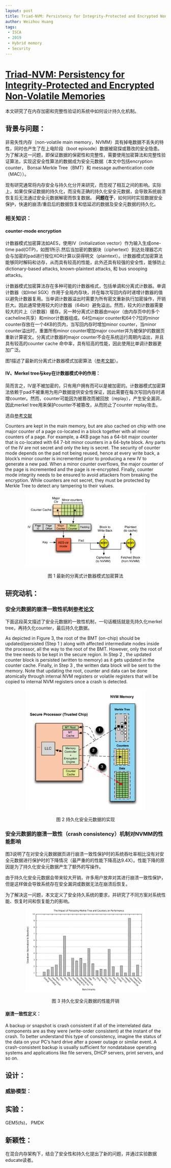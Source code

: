 ```yaml
---
layout: post
title: Triad-NVM: Persistency for Integrity-Protected and Encrypted Non-Volatile Memories
author: Weizhou Huang
tags:
 - ISCA
 - 2019
 - Hybrid memory
 - Security
---
```


# [Triad-NVM: Persistency for Integrity-Protected and Encrypted Non-Volatile Memories](https://ieeexplore.ieee.org/stamp/stamp.jsp?tp=&arnumber=8980320)

本文研究了在内存加密和完整性验证的系统中如何设计持久化机制。

## 背景与问题：

非易失性内存（non-volatile main memory，NVMM）具有掉电数据不丢失的特性，同时也产生了在上电阶段（boot episode）数据被窥探或篡改的安全隐患。为了解决这一问题，即保证数据的保密性和完整性，需要使用加密算法和完整性验证算法，实现这安全性算法的数据成为安全元数据（本文中包括encryption counter， Bonsai Merkle Tree（BMT）和 message
authentication code（MAC））。

现有研究通常将内存安全与持久化分开来研究，而忽视了相互之间的影响。实际上，如果仅保证数据的持久化，而没有正确的持久化安全元数据，会导致系统崩溃恢复后无法通过安全元数据解密而恢复数据。
**问题在于**，如何同时实现数据安全保护，快速的崩溃/重启后的数据恢复和低延迟的数据及安全元数据的持久化。

### 相关知识：
#### counter-mode encryption

计数器模式加密算法如AES，使用IV（initialization vector）作为输入生成one-time pad(OTP)，如图1所示.然后当加密的数据块（ciphertext）到达处理器芯片会与加密的pad进行按位XOR计算以获得明文（plaintext）。计数器模式加密算法能够同时解码和访存，从而具有较高的性能，此外还具有较强的安全性，能够防止dictionary-based attacks, known-plaintext attacks, 和 bus snooping attacks。                                                   

计数器模式加密算法存在多种可能的计数器格式，包括单调和分离式计数器。单调计数器（如Intel SGX）作用于全局内存块，并在每次写回内存时递增计数器的值以避免计数器复用。当单调计数器溢出时需要为所有密文重新执行加密操作，开销巨大。因此通常使用较大的计数器（64bit）避免溢出。然而，较大的计数器需要较大的片上（计数器）缓存。另一种分离式计数器由major（由内存页中的多个cacheline共享）和minor计数器组成。64位major counter和64个7位的minor counter存放在一个4KB的页内，当写回内存时增加minor counter，当minor counter溢出时，重置所有minor counter增加major counter并为被保护的数据页重新计算密文。分离式计数器的major counter不会在系统运行周期内溢出，并且具有较高的counter cache 命中率，具有较高的性能，因此使用比单调计数器更加广泛。

图1描述了最新的分离式计数器模式加密算法（[参考文献](https://www.labs.hpe.com/techreports/2015/HPL-2015-71R1.pdf)）。




#### IV、Merkel tree与key在计数器模式中的作用：

简而言之，IV是不被加密的，只有用户拥有而可以是被加密的。计数器模式加密算法依赖于pad不被重用为用户数据提供安全性保证，因此需要在每次写回内存时递增counter。然而，counter可能因为被篡改而被回放（replay），产生安全漏洞，因此merkel tree用来保护counter不被篡改，从而防止了counter replay攻击。

选自[参考文献](https://www.labs.hpe.com/techreports/2015/HPL-2015-71R1.pdf)

Counters are kept in the main memory, but are also
cached on chip with one major counter of a page co-located
in a block together with all minor counters of a page. For example, a 4KB page has a 64-bit major counter that is
co-located with 64 7-bit minor counters in a 64-byte block.
Any parts of the IV are not secret and only the key is secret.
The security of counter mode depends on the pad not being
reused, hence at every write back, a block’s minor counter is
incremented prior to producing a new IV to generate a new
pad. When a minor counter overflows, the major counter of
the page is incremented and the page is re-encrypted.
Finally, counter mode integrity needs to be ensured to avoid
attackers from breaking the encryption. While counters are
not secret, they must be protected by Merkle Tree to detect
any tampering to their values.


<center>

<img src="../images/triad-NVM-split-counter-encryption.png" width="75%" />

图 1 最新的分离式计数器模式加密算法

</center> 

## 研究动机：
### 安全元数据的崩溃一致性机制[参考论文](https://cfwebprod.sandia.gov/cfdocs/CompResearch/docs/main7.pdf)

下面这段英文描述了安全元数据的一致性机制，一句话概括就是先持久化merkel tree，再持久化counter，最后持久化数据。

As depicted in Figure 3, the root of the BMT (on-chip) should be
updated/persisted (Step 1 ) along with affected intermediate nodes
inside the processor, all the way to the root of the BMT. However,
only the root of the tree needs to be kept in the secure region. In
Step 2 , the updated counter block is persisted (written to memory)
as it gets updated in the counter cache. Finally, in Step 3 , the
written data block will be sent to the memory. Note that updating
the root, counter and data can be done atomically through internal
NVM registers or volatile registers that will be copied to internal
NVM registers once a crash is detected.


<center>

<img src="../images/triad-NVM-crash-consistency.png" width="75%" />

图 2 持久化安全元数据的实现

</center> 

### 安全元数据的崩溃一致性（crash consistency）机制对NVMM的性能影响
    
图3说明了在对安全元数据据页进行崩溃一致性保护时的系统吞吐率相比没有对安全元数据进行保护时的下降情况（最严重的的性能下降高达9.4X）。性能下降的原因是为了持久化安全元数据产生了额外的写操作。

由于持久化安全元数据会带来较大开销，许多用户放弃对其进行崩溃一致性保护，但是这样做会导致系统存在安全漏洞或数据无法在崩溃后恢复。

为了解决这一问题，本文定义了安全持久系统的要求，并研究了不同方案对系统性能、恢复时间和恢复能力的影响。 
<center>

<img src="../images/triad-NVM-motivation.png" width="75%" />

图 3 持久化安全元数据的性能开销

</center> 

#### 崩溃一致性定义：

 A backup or snapshot is crash consistent if all of the interrelated data components are as they were (write-order consistent) at the instant of the crash. To better understand this type of consistency, imagine the status of the data on your PC’s hard drive after a power outage or similar event. A crash-consistent backup is usually sufficient for nondatabase operating systems and applications like file servers, DHCP servers, print servers, and so on.


## 设计：
### 威胁模型：




## 实验：
GEM5(fs)， PMDK

## 新颖性： 
在混合内存架构下，结合了安全性和持久化提出了新的问题，并通过实验数据educate读者。

